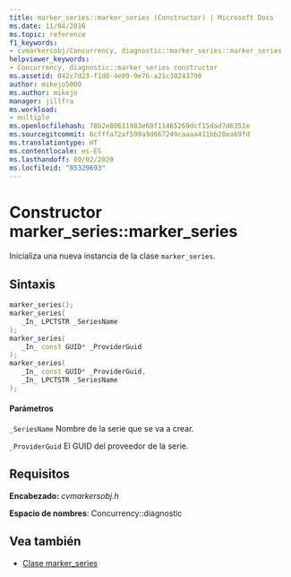 ```yaml
---
title: marker_series::marker_series (Constructor) | Microsoft Docs
ms.date: 11/04/2016
ms.topic: reference
f1_keywords:
- cvmarkersobj/Concurrency, diagnostic::marker_series::marker_series
helpviewer_keywords:
- Concurrency, diagnostic::marker_series constructor
ms.assetid: 042c7d23-f1d8-4e09-9e76-a21c30243790
author: mikejo5000
ms.author: mikejo
manager: jillfra
ms.workload:
- multiple
ms.openlocfilehash: 78b2e80611983e69f11465269dcf15dad7d6351e
ms.sourcegitcommit: 6cfffa72af599a9d667249caaaa411bb28ea69fd
ms.translationtype: HT
ms.contentlocale: es-ES
ms.lasthandoff: 09/02/2020
ms.locfileid: "85329693"
---
```

# <a name="marker_seriesmarker_series-constructor"></a>Constructor marker_series::marker_series
Inicializa una nueva instancia de la clase `marker_series`.

## <a name="syntax"></a>Sintaxis

```cpp
marker_series();
marker_series(
   _In_ LPCTSTR _SeriesName
);
marker_series(
   _In_ const GUID* _ProviderGuid
);
marker_series(
   _In_ const GUID* _ProviderGuid,
   _In_ LPCTSTR _SeriesName
);
```

#### <a name="parameters"></a>Parámetros
 `_SeriesName` Nombre de la serie que se va a crear.

 `_ProviderGuid` El GUID del proveedor de la serie.

## <a name="requirements"></a>Requisitos
 **Encabezado:** *cvmarkersobj.h*

 **Espacio de nombres**: Concurrency::diagnostic

## <a name="see-also"></a>Vea también
- [Clase marker_series](../profiling/marker-series-class.md)